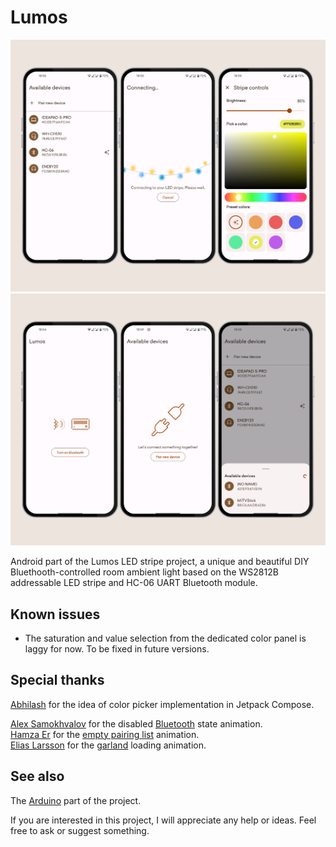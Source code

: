 # Lumos
![Collage 1](/screenshots/Collage1.png)
![Collage 2](/screenshots/Collage2.png)

Android part of the Lumos LED stripe project, a unique and beautiful DIY Bluethooth-controlled room ambient light based on the WS2812B addressable LED stripe and HC-06 UART Bluetooth module.

## Known issues
* The saturation and value selection from the dedicated color panel is laggy for now. To be fixed in future versions.

## Special thanks
[Abhilash](https://github.com/V-Abhilash-1999) for the idea of color picker implementation in Jetpack Compose.

[Alex Samokhvalov](https://lottiefiles.com/alex_motion) for the disabled [Bluetooth](https://lottiefiles.com/animations/professional-icon-animation-pYejkhGHZu) state animation.<br/>
[Hamza Er](https://lottiefiles.com/xwlv6bikbz) for the [empty pairing list](https://lottiefiles.com/animations/connect-icon-W2s7wnF5Sw) animation.<br/>
[Elias Larsson](https://lottiefiles.com/fw3mwoig1ro9zs5t) for the [garland](https://lottiefiles.com/animations/girland-0OYnKZg21I) loading animation.

## See also
The [Arduino](https://github.com/andrew-andrushchenko/Lumos-arduino) part of the project.

If you are interested in this project, I will appreciate any help or ideas. Feel free to ask or suggest something.
